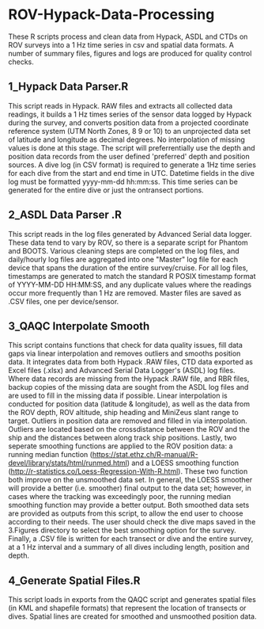 # ROV-Hypack-Data-Processing
These R scripts process and clean data from Hypack, ASDL and CTDs on ROV surveys into a 1 Hz time series in csv and spatial data formats. A number of summary files, figures and logs are produced for quality control checks.

## 1_Hypack Data Parser.R
This script reads in Hypack. RAW files and extracts all collected data readings, it builds a 1 Hz times series of the sensor data logged by Hypack during the survey, and converts position data from a projected coordinate reference system (UTM North Zones, 8 9 or 10) to an unprojected data set of latitude and longitude as decimal degrees. No interpolation of missing values is done at this stage. The script will preferrentially use the depth and position data records from the user defined 'preferred' depth and position sources. A dive log (in CSV format) is required to generate a 1Hz time series for each dive from the start and end time in UTC. Datetime fields in the dive log must be formatted yyyy-mm-dd hh:mm:ss. This time series can be generated for the entire dive or just the ontransect portions. 

## 2_ASDL Data Parser <ROV>.R
This script reads in the log files generated by Advanced Serial data logger. These data tend to vary by ROV, so there is a separate script for Phantom and BOOTS. Various cleaning steps are completed on the log files, and daily/hourly log files are aggregated into one "Master" log file for each device that spans the duration of the entire survey/cruise. For all log files, timestamps are generated to match the standard R POSIX timestamp format of YYYY-MM-DD HH:MM:SS, and any duplicate values where the readings occur more frequently than 1 Hz are removed. Master files are saved as .CSV files, one per device/sensor.

## 3_QAQC Interpolate Smooth
This script contains functions that check for data quality issues, fill data gaps via linear interpolation and removes outliers and smooths position data. It integrates data from both Hypack .RAW files, CTD data exported as Excel files (.xlsx) and Advanced Serial Data Logger's (ASDL) log files. Where data records are missing from the Hypack .RAW file, and RBR files, backup copies of the missing data are sought from the ASDL log files and are used to fill in the missing data if possible. Linear interpolation is conducted for position data (latitude & longitude), as well as the data from the ROV depth, ROV altitude, ship heading and MiniZeus slant range to target. Outliers in position data are removed and filled in via interpolation. Outliers are located based on the crossdistance between the ROV and the ship and the distances between along track ship positions. Lastly, two seperate smoothing functions are applied to the ROV position data: a running median function (https://stat.ethz.ch/R-manual/R-devel/library/stats/html/runmed.html) and a LOESS smoothing function (http://r-statistics.co/Loess-Regression-With-R.html). These two function both improve on the unsmoothed data set. In general, the LOESS smoother will provide a better (i.e. smoother) final output to the data set; however, in cases where the tracking was exceedingly poor, the running median smoothing function may provide a better output. Both smoothed data sets are provided as outputs from this script, to allow the end user to choose according to their needs. The user should check the dive maps saved in the 3.Figures directory to select the best smoothing option for the survey. Finally, a .CSV file is written for each transect or dive and the entire survey, at a 1 Hz interval and a summary of all dives including length, position and depth.

## 4_Generate Spatial Files.R
This script loads in exports from the QAQC script and generates spatial files (in KML and shapefile formats) that represent the location of transects or dives. Spatial lines are created for smoothed and unsmoothed position data. 